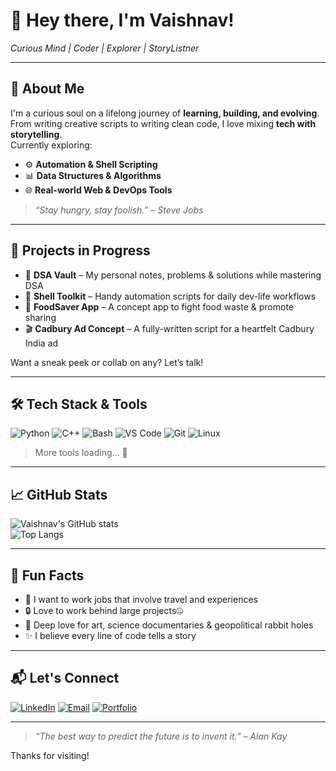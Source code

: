 # 👋 Hey there, I'm Vaishnav!  
*Curious Mind | Coder | Explorer | StoryListner*

---

## 🧭 About Me

I'm a curious soul on a lifelong journey of **learning, building, and evolving**.  
From writing creative scripts to writing clean code, I love mixing **tech with storytelling**.  
Currently exploring:
- ⚙️ **Automation & Shell Scripting**
- 📊 **Data Structures & Algorithms**
- 🌐 **Real-world Web & DevOps Tools**

> *“Stay hungry, stay foolish.” – Steve Jobs*

---

## 🚧 Projects in Progress

- 🧠 **DSA Vault** – My personal notes, problems & solutions while mastering DSA  
- 🐚 **Shell Toolkit** – Handy automation scripts for daily dev-life workflows  
- 🌱 **FoodSaver App** – A concept app to fight food waste & promote sharing  
- 🎬 **Cadbury Ad Concept** – A fully-written script for a heartfelt Cadbury India ad

Want a sneak peek or collab on any? Let’s talk!

---

## 🛠️ Tech Stack & Tools

![Python](https://img.shields.io/badge/-Python-3776AB?style=flat&logo=python&logoColor=white)
![C++](https://img.shields.io/badge/-C++-00599C?style=flat&logo=c%2B%2B&logoColor=white)
![Bash](https://img.shields.io/badge/-Bash-4EAA25?style=flat&logo=gnu-bash&logoColor=white)
![VS Code](https://img.shields.io/badge/-VS%20Code-007ACC?style=flat&logo=visual-studio-code&logoColor=white)
![Git](https://img.shields.io/badge/-Git-F05032?style=flat&logo=git&logoColor=white)
![Linux](https://img.shields.io/badge/-Linux-FCC624?style=flat&logo=linux&logoColor=black)

> More tools loading… 🚧

---

## 📈 GitHub Stats

![Vaishnav's GitHub stats](https://github-readme-stats.vercel.app/api?username=The-Spartacus&show_icons=true&theme=radical)  
![Top Langs](https://github-readme-stats.vercel.app/api/top-langs/?username=The-Spartacus&layout=compact&theme=radical)

---

## 🧩 Fun Facts

- 🧳 I want to work jobs that involve travel and experiences
- 🔒 Love to work behind large projects🤐
- 🎨 Deep love for art, science documentaries & geopolitical rabbit holes
- ✨ I believe every line of code tells a story

---

## 📬 Let's Connect

[![LinkedIn](https://img.shields.io/badge/-LinkedIn-blue?style=flat&logo=linkedin)](https://www.linkedin.com/in/vaishnav-v-239209360)
[![Email](https://img.shields.io/badge/-Email-D14836?style=flat&logo=gmail&logoColor=white)](mailto:vaishnavvineedkumar@gmail.com)
[![Portfolio](https://img.shields.io/badge/-Portfolio-24292e?style=flat&logo=github&logoColor=white)](https://yourwebsite.com)

---

> _“The best way to predict the future is to invent it.” – Alan Kay_

Thanks for visiting!
